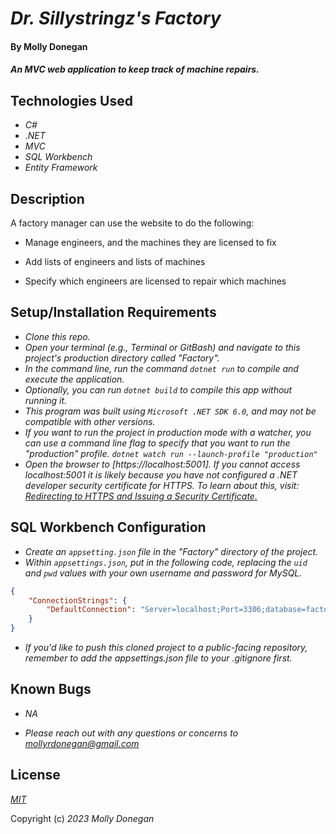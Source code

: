 # _Dr. Sillystringz's Factory_

#### By Molly Donegan

#### _An MVC web application to keep track of machine repairs._

## Technologies Used

* _C#_
* _.NET_
* _MVC_
* _SQL Workbench_
* _Entity Framework_

## Description

A factory manager can use the website to do the following:

* Manage engineers, and the machines they are licensed to fix

* Add lists of engineers and lists of machines

* Specify which engineers are licensed to repair which machines

## Setup/Installation Requirements

* _Clone this repo._
* _Open your terminal (e.g., Terminal or GitBash) and navigate to this project's production directory called "Factory"._
* _In the command line, run the command ``dotnet run`` to compile and execute the application._
* _Optionally, you can run ``dotnet build`` to compile this app without running it._
* _This program was built using `Microsoft .NET SDK 6.0`, and may not be compatible with other versions._
* _If you want to run the project in production mode with a watcher, you can use a command line flag to specify that you want to run the "production" profile. ``dotnet watch run --launch-profile "production"``_
*  _Open the browser to [https://localhost:5001]. If you cannot access localhost:5001 it is likely because you have not configured a .NET developer security certificate for HTTPS. To learn about this, visit: [Redirecting to HTTPS and Issuing a Security Certificate.](https://www.learnhowtoprogram.com/c-and-net/basic-web-applications/redirecting-to-https-and-issuing-a-security-certificate)_

## SQL Workbench Configuration
* _Create an `appsetting.json` file in the "Factory" directory of the project._
* _Within `appsettings.json`, put in the following code, replacing the `uid` and `pwd` values with your own username and password for MySQL._ 
```json
{
    "ConnectionStrings": {
        "DefaultConnection": "Server=localhost;Port=3306;database=factory;uid=[YOUR-USERNAME-HERE];pwd=[YOUR-PASSWORD-HERE];"
    }
}
```
* _If you'd like to push this cloned project to a public-facing repository, remember to add the appsettings.json file to your .gitignore first._

## Known Bugs

* _NA_

* _Please reach out with any questions or concerns to [mollyrdonegan@gmail.com](mollyrdonegan@gmail.com)_

## License

_[MIT](https://github.com/mdonegan91/Factory.Solution/blob/main/LICENSE)_

Copyright (c) _2023_ _Molly Donegan_